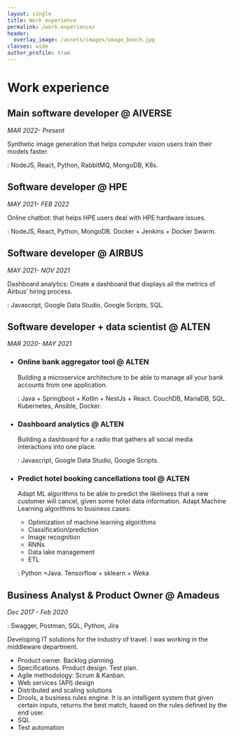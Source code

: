 ```yaml
---
layout: single
title: Work experience
permalink: /work-experience/
header:
  overlay_image: /assets/images/image_beach.jpg
classes: wide
author_profile: true
---
```


# Work experience

## Main software developer @ AIVERSE

_MAR 2022- Present_

Synthetic image generation that helps computer vision users train their models faster.

<i class="fas fa-code"></i>: NodeJS, React, Python, RabbitMQ, MongoDB, K8s.

## Software developer @ HPE

_MAY 2021- FEB 2022_

Online chatbot: that helps HPE users deal with HPE hardware issues.

<i class="fas fa-code"></i>: NodeJS, React, Python, MongoDB. Docker + Jenkins + Docker Swarm.

## Software developer @ AIRBUS

_MAY 2021- NOV 2021_

Dashboard analytics: Create a dashboard that displays all the metrics of Airbus’ hiring process.

<i class="fas fa-code"></i>: Javascript, Google Data Studio, Google Scripts, SQL.

## Software developer + data scientist @ ALTEN

_MAR 2020- MAY 2021_

- ### Online bank aggregator tool @ ALTEN

  Building a microservice architecture to be able to manage all your bank accounts from one application.

  <i class="fas fa-code"></i>: Java + Springboot + Kotlin + NestJs + React. CouchDB, MariaDB, SQL. Kubernetes, Ansible, Docker.

- ### Dashboard analytics @ ALTEN

  Building a dashboard for a radio that gathers all social media interactions into one place.

  <i class="fas fa-code"></i>: Javascript, Google Data Studio, Google Scripts.

- ### Predict hotel booking cancellations tool @ ALTEN

  Adapt ML algorithms to be able to predict the likeliness that a new customer will cancel, given some hotel data information.
  Adapt Machine Learning algorithms to business cases:

  - Optimization of machine learning algorithms
  - Classification/prediction
  - Image recognition
  - RNNs
  - Data lake management
  - ETL

  <i class="fas fa-code"></i>: Python +Java. Tensorflow + sklearn + Weka

## Business Analyst & Product Owner @ Amadeus

_Dec 2017 - Feb 2020_

<i class="fas fa-code"></i>: Swagger, Postman, SQL, Python, Jira

Developing IT solutions for the industry of travel. I was working in the middleware department.

- Product owner. Backlog planning.
- Specifications. Product design. Test plan.
- Agile methodology: Scrum & Kanban.
- Web services (API) design
- Distributed and scaling solutions
- Drools, a business rules engine.
  It is an intelligent system that given certain inputs, returns the best match, based on the rules defined by the end user.
- SQL
- Test automation
